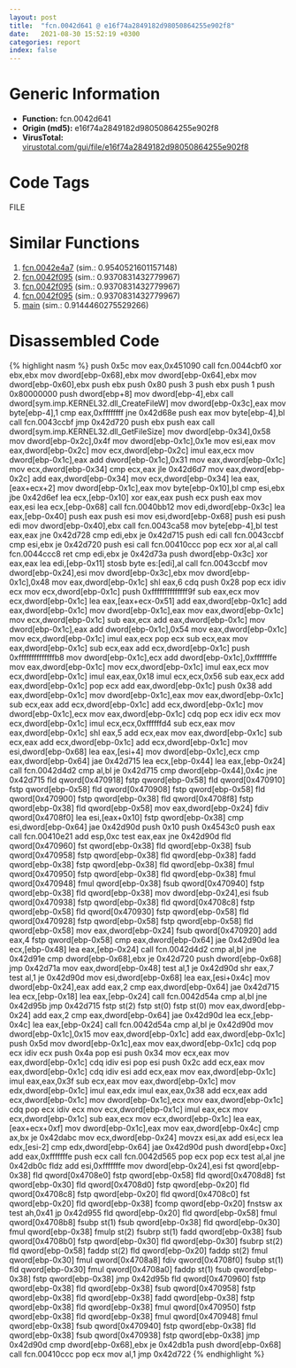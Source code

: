 ```yaml
---
layout: post
title:  "fcn.0042d641 @ e16f74a2849182d98050864255e902f8"
date:   2021-08-30 15:52:19 +0300
categories: report
index: false
---
```


# Generic Information
- **Function:** fcn.0042d641
- **Origin (md5):** e16f74a2849182d98050864255e902f8
- **VirusTotal:** [virustotal.com/gui/file/e16f74a2849182d98050864255e902f8][virustotal_ref]

# Code Tags
<span class="tag" id="FILE">FILE</span>


# Similar Functions

1. [fcn.0042e4a7][similar_1_ref] (sim.: 0.9540521601157148)
2. [fcn.0042f095][similar_2_ref] (sim.: 0.9370831432779967)
3. [fcn.0042f095][similar_3_ref] (sim.: 0.9370831432779967)
4. [fcn.0042f095][similar_4_ref] (sim.: 0.9370831432779967)
5. [main][similar_5_ref] (sim.: 0.9144460275529266)


# Disassembled Code

{% highlight nasm %}
push 0x5c
mov eax,0x451090
call fcn.0044cbf0
xor ebx,ebx
mov dword[ebp-0x68],ebx
mov dword[ebp-0x64],ebx
mov dword[ebp-0x60],ebx
push ebx
push 0x80
push 3
push ebx
push 1
push 0x80000000
push dword[ebp+8]
mov dword[ebp-4],ebx
call dword[sym.imp.KERNEL32.dll_CreateFileW]
mov dword[ebp-0x3c],eax
mov byte[ebp-4],1
cmp eax,0xffffffff
jne 0x42d68e
push eax
mov byte[ebp-4],bl
call fcn.0043ccbf
jmp 0x42d720
push ebx
push eax
call dword[sym.imp.KERNEL32.dll_GetFileSize]
mov dword[ebp-0x34],0x58
mov dword[ebp-0x2c],0x4f
mov dword[ebp-0x1c],0x1e
mov esi,eax
mov eax,dword[ebp-0x2c]
mov ecx,dword[ebp-0x2c]
imul eax,ecx
mov dword[ebp-0x1c],eax
add dword[ebp-0x1c],0x31
mov eax,dword[ebp-0x1c]
mov ecx,dword[ebp-0x34]
cmp ecx,eax
jle 0x42d6d7
mov eax,dword[ebp-0x2c]
add eax,dword[ebp-0x34]
mov ecx,dword[ebp-0x34]
lea eax,[eax+ecx+2]
mov dword[ebp-0x1c],eax
mov byte[ebp-0x10],bl
cmp esi,ebx
jbe 0x42d6ef
lea ecx,[ebp-0x10]
xor eax,eax
push ecx
push eax
mov eax,esi
lea ecx,[ebp-0x68]
call fcn.0040bb12
mov edi,dword[ebp-0x3c]
lea eax,[ebp-0x40]
push eax
push esi
mov esi,dword[ebp-0x68]
push esi
push edi
mov dword[ebp-0x40],ebx
call fcn.0043ca58
mov byte[ebp-4],bl
test eax,eax
jne 0x42d728
cmp edi,ebx
je 0x42d715
push edi
call fcn.0043ccbf
cmp esi,ebx
je 0x42d720
push esi
call fcn.00410ccc
pop ecx
xor al,al
call fcn.0044ccc8
ret
cmp edi,ebx
je 0x42d73a
push dword[ebp-0x3c]
xor eax,eax
lea edi,[ebp-0x11]
stosb byte es:[edi],al
call fcn.0043ccbf
mov dword[ebp-0x24],esi
mov dword[ebp-0x3c],ebx
mov dword[ebp-0x1c],0x48
mov eax,dword[ebp-0x1c]
shl eax,6
cdq
push 0x28
pop ecx
idiv ecx
mov ecx,dword[ebp-0x1c]
push 0xffffffffffffff9f
sub eax,ecx
mov ecx,dword[ebp-0x1c]
lea eax,[eax+ecx-0x51]
add eax,dword[ebp-0x1c]
add eax,dword[ebp-0x1c]
mov dword[ebp-0x1c],eax
mov eax,dword[ebp-0x1c]
mov ecx,dword[ebp-0x1c]
sub eax,ecx
add eax,dword[ebp-0x1c]
mov dword[ebp-0x1c],eax
add dword[ebp-0x1c],0x54
mov eax,dword[ebp-0x1c]
mov ecx,dword[ebp-0x1c]
imul eax,ecx
pop ecx
sub ecx,eax
mov eax,dword[ebp-0x1c]
sub ecx,eax
add ecx,dword[ebp-0x1c]
push 0xffffffffffffffb8
mov dword[ebp-0x1c],ecx
add dword[ebp-0x1c],0xfffffffe
mov eax,dword[ebp-0x1c]
mov ecx,dword[ebp-0x1c]
imul eax,ecx
mov ecx,dword[ebp-0x1c]
imul eax,eax,0x18
imul ecx,ecx,0x56
sub eax,ecx
add eax,dword[ebp-0x1c]
pop ecx
add eax,dword[ebp-0x1c]
push 0x38
add eax,dword[ebp-0x1c]
mov dword[ebp-0x1c],eax
mov eax,dword[ebp-0x1c]
sub ecx,eax
add ecx,dword[ebp-0x1c]
add ecx,dword[ebp-0x1c]
mov dword[ebp-0x1c],ecx
mov eax,dword[ebp-0x1c]
cdq
pop ecx
idiv ecx
mov ecx,dword[ebp-0x1c]
imul ecx,ecx,0xffffffd4
sub ecx,eax
mov eax,dword[ebp-0x1c]
shl eax,5
add ecx,eax
mov eax,dword[ebp-0x1c]
sub ecx,eax
add ecx,dword[ebp-0x1c]
add ecx,dword[ebp-0x1c]
mov esi,dword[ebp-0x68]
lea eax,[esi+4]
mov dword[ebp-0x1c],ecx
cmp eax,dword[ebp-0x64]
jae 0x42d715
lea ecx,[ebp-0x44]
lea eax,[ebp-0x24]
call fcn.0042d4d2
cmp al,bl
je 0x42d715
cmp dword[ebp-0x44],0x4c
jne 0x42d715
fld qword[0x470918]
fstp qword[ebp-0x58]
fld qword[0x470910]
fstp qword[ebp-0x58]
fld qword[0x470908]
fstp qword[ebp-0x58]
fld qword[0x470900]
fstp qword[ebp-0x38]
fld qword[0x4708f8]
fstp qword[ebp-0x38]
fld qword[ebp-0x58]
mov eax,dword[ebp-0x24]
fdiv qword[0x4708f0]
lea esi,[eax+0x10]
fstp qword[ebp-0x38]
cmp esi,dword[ebp-0x64]
jae 0x42d90d
push 0x10
push 0x4543c0
push eax
call fcn.00410e21
add esp,0xc
test eax,eax
jne 0x42d90d
fld qword[0x470960]
fst qword[ebp-0x38]
fld qword[ebp-0x38]
fsub qword[0x470958]
fstp qword[ebp-0x38]
fld qword[ebp-0x38]
fadd qword[ebp-0x38]
fstp qword[ebp-0x38]
fld qword[ebp-0x38]
fmul qword[0x470950]
fstp qword[ebp-0x38]
fld qword[ebp-0x38]
fmul qword[0x470948]
fmul qword[ebp-0x38]
fsub qword[0x470940]
fstp qword[ebp-0x38]
fld qword[ebp-0x38]
mov dword[ebp-0x24],esi
fsub qword[0x470938]
fstp qword[ebp-0x38]
fld qword[0x4708c8]
fstp qword[ebp-0x58]
fld qword[0x470930]
fstp qword[ebp-0x58]
fld qword[0x470928]
fstp qword[ebp-0x58]
fstp qword[ebp-0x58]
fld qword[ebp-0x58]
mov eax,dword[ebp-0x24]
fsub qword[0x470920]
add eax,4
fstp qword[ebp-0x58]
cmp eax,dword[ebp-0x64]
jae 0x42d90d
lea ecx,[ebp-0x48]
lea eax,[ebp-0x24]
call fcn.0042d4d2
cmp al,bl
jne 0x42d91e
cmp dword[ebp-0x68],ebx
je 0x42d720
push dword[ebp-0x68]
jmp 0x42d71a
mov eax,dword[ebp-0x48]
test al,1
je 0x42d90d
shr eax,7
test al,1
je 0x42d90d
mov esi,dword[ebp-0x68]
lea eax,[esi+0x4c]
mov dword[ebp-0x24],eax
add eax,2
cmp eax,dword[ebp-0x64]
jae 0x42d715
lea ecx,[ebp-0x18]
lea eax,[ebp-0x24]
call fcn.0042d54a
cmp al,bl
jne 0x42d95b
jmp 0x42d715
fstp st(2)
fstp st(0)
fstp st(0)
mov eax,dword[ebp-0x24]
add eax,2
cmp eax,dword[ebp-0x64]
jae 0x42d90d
lea ecx,[ebp-0x4c]
lea eax,[ebp-0x24]
call fcn.0042d54a
cmp al,bl
je 0x42d90d
mov dword[ebp-0x1c],0x15
mov eax,dword[ebp-0x1c]
add eax,dword[ebp-0x1c]
push 0x5d
mov dword[ebp-0x1c],eax
mov eax,dword[ebp-0x1c]
cdq
pop ecx
idiv ecx
push 0x4a
pop esi
push 0x34
mov ecx,eax
mov eax,dword[ebp-0x1c]
cdq
idiv esi
pop esi
push 0x2c
add ecx,eax
mov eax,dword[ebp-0x1c]
cdq
idiv esi
add ecx,eax
mov eax,dword[ebp-0x1c]
imul eax,eax,0x3f
sub ecx,eax
mov eax,dword[ebp-0x1c]
mov edx,dword[ebp-0x1c]
imul eax,edx
imul eax,eax,0x38
add ecx,eax
add ecx,dword[ebp-0x1c]
mov dword[ebp-0x1c],ecx
mov eax,dword[ebp-0x1c]
cdq
pop ecx
idiv ecx
mov ecx,dword[ebp-0x1c]
imul eax,ecx
mov ecx,dword[ebp-0x1c]
sub eax,ecx
mov ecx,dword[ebp-0x1c]
lea eax,[eax+ecx+0xf]
mov dword[ebp-0x1c],eax
mov eax,dword[ebp-0x4c]
cmp ax,bx
je 0x42dabc
mov ecx,dword[ebp-0x24]
movzx esi,ax
add esi,ecx
lea edx,[esi-2]
cmp edx,dword[ebp-0x64]
jae 0x42d90d
push dword[ebp+0xc]
add eax,0xfffffffe
push ecx
call fcn.0042d565
pop ecx
pop ecx
test al,al
jne 0x42db0c
fldz
add esi,0xfffffffe
mov dword[ebp-0x24],esi
fst qword[ebp-0x38]
fld qword[0x4708e0]
fstp qword[ebp-0x58]
fld qword[0x4708d8]
fst qword[ebp-0x30]
fld qword[0x4708d0]
fstp qword[ebp-0x20]
fld qword[0x4708c8]
fstp qword[ebp-0x20]
fld qword[0x4708c0]
fst qword[ebp-0x20]
fld qword[ebp-0x38]
fcomp qword[ebp-0x20]
fnstsw ax
test ah,0x41
jp 0x42d955
fld qword[ebp-0x20]
fld qword[ebp-0x58]
fmul qword[0x4708b8]
fsubp st(1)
fsub qword[ebp-0x38]
fld qword[ebp-0x30]
fmul qword[ebp-0x38]
fmulp st(2)
fsubrp st(1)
fadd qword[ebp-0x38]
fsub qword[0x4708b0]
fstp qword[ebp-0x30]
fld qword[ebp-0x30]
fsubrp st(2)
fld qword[ebp-0x58]
faddp st(2)
fld qword[ebp-0x20]
faddp st(2)
fmul qword[ebp-0x30]
fmul qword[0x4708a8]
fdiv qword[0x4708f0]
fsubp st(1)
fld qword[ebp-0x30]
fmul qword[0x4708a0]
faddp st(1)
fsub qword[ebp-0x38]
fstp qword[ebp-0x38]
jmp 0x42d95b
fld qword[0x470960]
fstp qword[ebp-0x38]
fld qword[ebp-0x38]
fsub qword[0x470958]
fstp qword[ebp-0x38]
fld qword[ebp-0x38]
fadd qword[ebp-0x38]
fstp qword[ebp-0x38]
fld qword[ebp-0x38]
fmul qword[0x470950]
fstp qword[ebp-0x38]
fld qword[ebp-0x38]
fmul qword[0x470948]
fmul qword[ebp-0x38]
fsub qword[0x470940]
fstp qword[ebp-0x38]
fld qword[ebp-0x38]
fsub qword[0x470938]
fstp qword[ebp-0x38]
jmp 0x42d90d
cmp dword[ebp-0x68],ebx
je 0x42db1a
push dword[ebp-0x68]
call fcn.00410ccc
pop ecx
mov al,1
jmp 0x42d722
{% endhighlight %}


[similar_1_ref]: /report/fcn.0042e4a7@56a02334aea008c131d2741a089910fb
[similar_2_ref]: /report/fcn.0042f095@505be53c36227b94e2fcc406f247f6e5
[similar_3_ref]: /report/fcn.0042f095@c077742bdc6d4f2c0ca7d0e2a6a94acf
[similar_4_ref]: /report/fcn.0042f095@96a869ae624ddb4834a1d5a829f85469
[similar_5_ref]: /report/main@7307643b343733b7fbd7b4b4fb482515
[virustotal_ref]: https://www.virustotal.com/gui/file/e16f74a2849182d98050864255e902f8